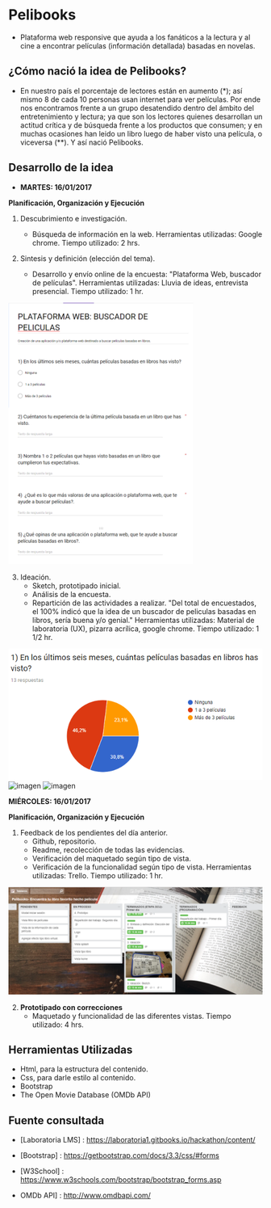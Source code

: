 # Pelibooks

- Plataforma web responsive que ayuda a los fanáticos a la lectura y al cine a encontrar películas (información detallada) basadas en novelas.

## ¿Cómo nació la idea de Pelibooks?

- En nuestro país el porcentaje de lectores están en aumento (*); así mismo 8 de cada 10 personas usan internet para ver películas. Por ende nos encontramos frente a un grupo desatendido dentro del ámbito del entretenimiento y lectura; ya que son los lectores quienes desarrollan un actitud crítica y de búsqueda frente a los productos que consumen; y en muchas ocasiones han leido un libro luego de haber visto una película, o viceversa (**). Y así nació Pelibooks.

## Desarrollo de la idea

- **MARTES: 16/01/2017**

**Planificación, Organización y Ejecución**

1. Descubrimiento e investigación.
   + Búsqueda de información en la web.
   Herramientas utilizadas: Google chrome.
   Tiempo utilizado: 2 hrs.

2. Sintesis y definición (elección del tema).
   + Desarrollo y envío online de la encuesta: "Plataforma Web, buscador de películas".
   Herramientas utilizadas: Lluvia de ideas, entrevista presencial.
   Tiempo utilizado: 1 hr.

![imagen](assets/images/Encuesta-pelibooks.png)

3. Ideación.
   + Sketch, prototipado inicial.
   + Análisis de la encuesta.
   + Repartición de las actividades a realizar.
     "Del total de encuestados, el 100% indicó que la idea de un buscador de peliculas basadas en libros, sería buena y/o genial."
   Herramientas utilizadas: Material de laboratoria (UX), pizarra acrílica, google chrome.
   Tiempo utilizado: 1 1/2 hr.

![imagen](assets/images/Encuesta-preguntaUno.png)
![imagen](assets/images/sketch-mobile.jpg)
![imagen](assets/images/sketch-desktop.jpg)

 **MIÉRCOLES: 16/01/2017**

**Planificación, Organización y Ejecución**
1. Feedback de los pendientes del día anterior.
   + Github, repositorio.
   + Readme, recolección de todas las evidencias.
   + Verificación del maquetado según tipo de vista.
   + Verificación de la funcionalidad según tipo de vista.
   Herramientas utilizadas: Trello.
   Tiempo utilizado: 1 hr.
   
![imagen](assets/images/trello.png)

2. **Prototipado con correcciones**
   + Maquetado y funcionalidad de las diferentes vistas.
   Tiempo utilizado: 4 hrs.

## Herramientas Utilizadas

- Html, para la estructura del contenido.
- Css, para darle estilo al contenido.
- Bootstrap
- The Open Movie Database (OMDb API)

## Fuente consultada

- [Laboratoria LMS] : https://laboratoria1.gitbooks.io/hackathon/content/

- [Bootstrap] : https://getbootstrap.com/docs/3.3/css/#forms

- [W3School] : https://www.w3schools.com/bootstrap/bootstrap_forms.asp

- OMDb API] : http://www.omdbapi.com/